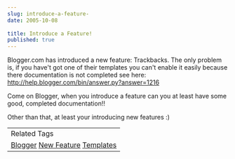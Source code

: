 ```yaml
---
slug: introduce-a-feature-
date: 2005-10-08
 
title: Introduce a Feature!
published: true
---
```

Blogger.com has introduced a new feature:  Trackbacks.  The only problem is, if you have't got one of their templates you can't enable it easily because there documentation is not completed see here: <a href="http://help.blogger.com/bin/answer.py?answer=1216" title="Blogger Uncompleted Documentation">http://help.blogger.com/bin/answer.py?answer=1216</a><p />Come on Blogger, when you introduce a feature can you at least have some good, completed documentation!!  <p />Other than that, at least your introducing new features :)<p /><table class="TechnoratiHead TagHeader">
<tr><td>Related Tags</td></tr>
<tr class="Technorati"><td>
<a href="https://paul.kinlan.me/tags/Blogger" class="Tag" rel="tag">Blogger</a> <a href="https://paul.kinlan.me/tags/New%20Feature" class="Tag" rel="tag">New Feature</a> <a href="https://paul.kinlan.me/tags/Templates" class="Tag" rel="tag">Templates</a>
</td></tr>
</table><div class="blogger-post-footer"><img class="posterous_download_image" src="https://blogger.googleusercontent.com/tracker/8109338-112876221839773365?l=www.kinlan.co.uk%2Findex.html" height="1" alt="" width="1" /></div>

